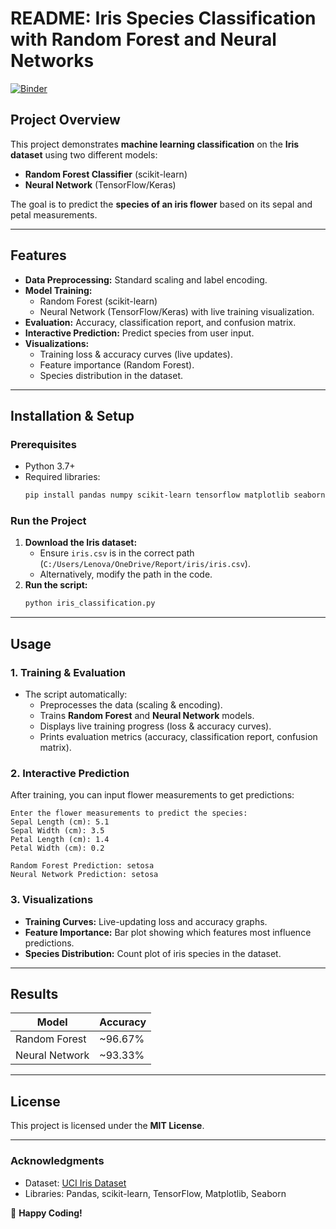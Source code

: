 # **README: Iris Species Classification with Random Forest and Neural Networks**  


[![Binder](https://mybinder.org/badge_logo.svg)](https://mybinder.org/v2/gh/github.com/nanthakumar1406/IRIS/blob/main/iris.ipynb)
## **Project Overview**  
This project demonstrates **machine learning classification** on the **Iris dataset** using two different models:  
- **Random Forest Classifier** (scikit-learn)  
- **Neural Network** (TensorFlow/Keras)  

The goal is to predict the **species of an iris flower** based on its sepal and petal measurements.  

---

## **Features**  
- **Data Preprocessing:** Standard scaling and label encoding.  
- **Model Training:**  
  - Random Forest (scikit-learn)  
  - Neural Network (TensorFlow/Keras) with live training visualization.  
- **Evaluation:** Accuracy, classification report, and confusion matrix.  
- **Interactive Prediction:** Predict species from user input.  
- **Visualizations:**  
  - Training loss & accuracy curves (live updates).  
  - Feature importance (Random Forest).  
  - Species distribution in the dataset.  

---

## **Installation & Setup**  

### **Prerequisites**  
- Python 3.7+  
- Required libraries:  
  ```bash
  pip install pandas numpy scikit-learn tensorflow matplotlib seaborn tqdm
  ```

### **Run the Project**  
1. **Download the Iris dataset:**  
   - Ensure `iris.csv` is in the correct path (`C:/Users/Lenova/OneDrive/Report/iris/iris.csv`).  
   - Alternatively, modify the path in the code.  
2. **Run the script:**  
   ```bash
   python iris_classification.py
   ```

---

## **Usage**  

### **1. Training & Evaluation**  
- The script automatically:  
  - Preprocesses the data (scaling & encoding).  
  - Trains **Random Forest** and **Neural Network** models.  
  - Displays live training progress (loss & accuracy curves).  
  - Prints evaluation metrics (accuracy, classification report, confusion matrix).  

### **2. Interactive Prediction**  
After training, you can input flower measurements to get predictions:  
```
Enter the flower measurements to predict the species:
Sepal Length (cm): 5.1
Sepal Width (cm): 3.5
Petal Length (cm): 1.4
Petal Width (cm): 0.2

Random Forest Prediction: setosa
Neural Network Prediction: setosa
```

### **3. Visualizations**  
- **Training Curves:** Live-updating loss and accuracy graphs.  
- **Feature Importance:** Bar plot showing which features most influence predictions.  
- **Species Distribution:** Count plot of iris species in the dataset.  

---

## **Results**  
| Model               | Accuracy |  
|---------------------|----------|  
| Random Forest       | ~96.67%  |  
| Neural Network      | ~93.33%  |  

---

## **License**  
This project is licensed under the **MIT License**.  

---

### **Acknowledgments**  
- Dataset: [UCI Iris Dataset](https://archive.ics.uci.edu/ml/datasets/iris)  
- Libraries: Pandas, scikit-learn, TensorFlow, Matplotlib, Seaborn  

🚀 **Happy Coding!**
